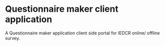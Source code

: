 # Questionnaire maker client application
A Questionnaire maker application client side portal for IEDCR online/ offline survey.
